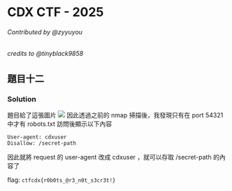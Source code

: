 # CDX CTF - 2025
###### Contributed by @zyyuyou
###### credits to @tinyblack9858

## 題目十二



### Solution
題目給了這張圖片
![](image/fat-donke-diss1.png)
因此透過之前的 nmap 掃描後，我發現只有在 port 54321 中才有 robots.txt
訪問後顯示以下內容
```
User-agent: cdxuser
Disallow: /secret-path
```
因此就將 request 的 user-agent 改成 cdxuser ，就可以存取 /secret-path 的內容了

flag: `ctfcdx{r0b0ts_@r3_n0t_s3cr3t!}`